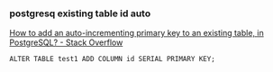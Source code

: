 ### postgresq existing table id auto


[How to add an auto-incrementing primary key to an existing table, in PostgreSQL? - Stack Overflow](https://stackoverflow.com/questions/2944499/how-to-add-an-auto-incrementing-primary-key-to-an-existing-table-in-postgresql/30021018 "How to add an auto-incrementing primary key to an existing table, in PostgreSQL? - Stack Overflow")


 

```
ALTER TABLE test1 ADD COLUMN id SERIAL PRIMARY KEY;

```
